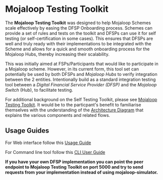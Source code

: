 Mojaloop Testing Toolkit
=============================

The **Mojaloop Testing Toolkit** was designed to help Mojaloop Schemes scale effectively by easing the DFSP Onboarding process. Schemes can provide a set of rules and tests on the toolkit and DFSPs can use it for self testing (or self-certification in some cases). This ensures that DFSPs are well and truly ready with their implementations to be integrated with the Scheme and allows for a quick and smooth onboarding process for the Mojaloop Hubs, thereby increasing their scalability.

This was initially aimed at FSPs/Participants that would like to participate in a Mojaloop scheme. However, in its current form, this tool set can potentially be used by both DFSPs and _Mojaloop Hubs_ to verify integration between the 2 entities. Intentionally build as a standard integration testing tool between a _Digital Financial Service Provider (DFSP)_ and the _Mojaloop Switch_ (Hub), to facilitate testing. 

For additional background on the Self Testing Toolkit, please see [Mojaloop Testing Toolkit](https://github.com/mojaloop/ml-testing-toolkit/blob/master/documents/Mojaloop-Testing-Toolkit.md). It would be to the particpant's benefit to familiarise themselves with the understanding of the  [Architecture Diagram](https://github.com/mojaloop/ml-testing-toolkit/blob/master/documents/Mojaloop-Testing-Toolkit.md#7-architecture) that explains the various components and related flows.

## Usage Guides

For Web interface follow this [Usage Guide](https://github.com/mojaloop/ml-testing-toolkit/blob/master/documents/User-Guide.md)

For Command line tool follow this [CLI User Guide](https://github.com/mojaloop/ml-testing-toolkit/blob/master/documents/User-Guide-CLI.md)

**If you have your own DFSP implementation you can point the peer endpoint to Mojaloop Testing Toolkit on port 5000 and try to send requests from your implementation instead of using mojaloop-simulator.**
